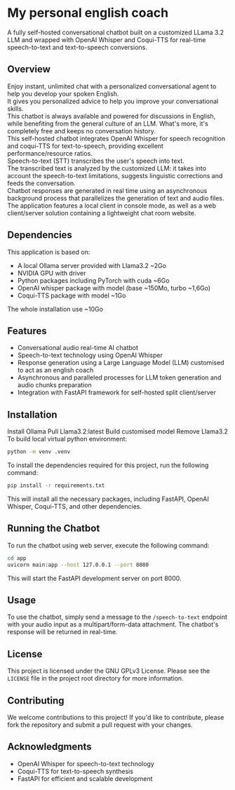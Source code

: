**My personal english coach**
=============================

A fully self-hosted conversational chatbot built on a customized LLama 3.2 LLM and wrapped with OpenAI Whisper and Coqui-TTS for real-time speech-to-text and text-to-speech conversions.

**Overview**
------------

Enjoy instant, unlimited chat with a personalized conversational agent to help you develop your spoken English.  
It gives you personalized advice to help you improve your conversational skills.  
This chatbot is always available and powered for discussions in English, while benefiting from the general culture of an LLM. 
What's more, it's completely free and keeps no conversation history.     
This self-hosted chatbot integrates OpenAI Whisper for speech recognition and coqui-TTS for text-to-speech, providing excellent performance/resource ratios.  
Speech-to-text (STT) transcribes the user's speech into text.  
The transcribed text is analyzed by the customized LLM: it takes into account the speech-to-text limitations, suggests linguistic corrections and feeds the conversation.  
Chatbot responses are generated in real time using an asynchronous background process that parallelizes the generation of text and audio files.    
The application features a local client in console mode, as well as a web client/server solution containing a lightweight chat room website.  


**Dependencies**
----------------

This application is based on:
* A local Ollama server provided with Llama3.2 ~2Go
* NVIDIA GPU with driver
* Python packages including PyTorch with cuda ~6Go
* OpenAI whisper package with model (base ~150Mo, turbo ~1,6Go)
* Coqui-TTS package with model ~1Go

The whole installation use ~10Go


**Features**
------------

* Conversational audio real-time AI chatbot
* Speech-to-text technology using OpenAI Whisper
* Response generation using a Large Language Model (LLM) customised to act as an english coach
* Asynchronous and paralleled processes for LLM token generation and audio chunks preparation
* Integration with FastAPI framework for self-hosted split client/server

**Installation**
---------------
Install Ollama
Pull Llama3.2:latest
Build customised model
Remove Llama3.2
To build local virtual python environment:
```bash
python -m venv .venv
```
To install the dependencies required for this project, run the following command:
```bash
pip install -r requirements.txt
```
This will install all the necessary packages, including FastAPI, OpenAI Whisper, Coqui-TTS, and other dependencies.

**Running the Chatbot**
----------------------

To run the chatbot using web server, execute the following command:
```bash
cd app
uvicorn main:app --host 127.0.0.1 --port 8080
```
This will start the FastAPI development server on port 8000.

**Usage**
---------

To use the chatbot, simply send a message to the `/speech-to-text` endpoint with your audio input as a multipart/form-data attachment. The chatbot's response will be returned in real-time.

**License**
----------

This project is licensed under the GNU GPLv3 License. Please see the `LICENSE` file in the project root directory for more information.

**Contributing**
---------------

We welcome contributions to this project! If you'd like to contribute, please fork the repository and submit a pull request with your changes.

**Acknowledgments**
------------------

* OpenAI Whisper for speech-to-text technology
* Coqui-TTS for text-to-speech synthesis
* FastAPI for efficient and scalable development